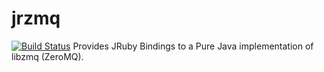 jrzmq
=====
[![Build Status](https://travis-ci.org/outcastgeek/jrzmq/jrzmq.png)](http://travis-ci.org/jrzmq/jrzmq)
Provides JRuby Bindings to a Pure Java implementation of libzmq (ZeroMQ).